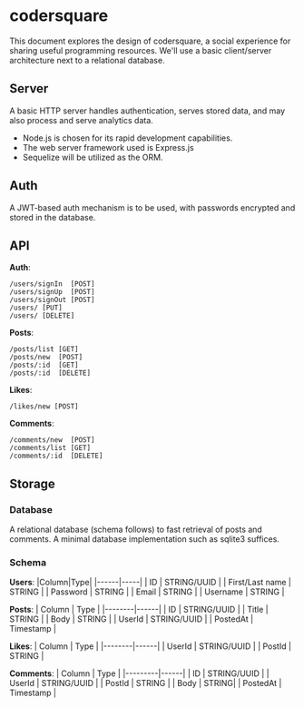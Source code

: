 # codersquare
This document explores the design of codersquare, a social experience for
sharing useful programming resources.
We'll use a basic client/server architecture next to a relational database.

## Server
A basic HTTP server handles authentication, serves stored data, and may also process and serve analytics data.
- Node.js is chosen for its rapid development capabilities.
- The web server framework used is Express.js
- Sequelize will be utilized as the ORM.

## Auth
A JWT-based auth mechanism is to be used, with passwords encrypted and stored in the database.

## API

**Auth**:

```
/users/signIn  [POST]
/users/signUp  [POST]
/users/signOut [POST]
/users/ [PUT]
/users/ [DELETE]
```

**Posts**:

```
/posts/list [GET]
/posts/new  [POST]
/posts/:id  [GET]
/posts/:id  [DELETE]
```

**Likes**:

```
/likes/new [POST]
```

**Comments**:

```
/comments/new  [POST]
/comments/list [GET]
/comments/:id  [DELETE]
```

## Storage

### Database
A relational database (schema follows) to fast retrieval of posts and comments. A minimal database implementation such as sqlite3 suffices.

### Schema
**Users**:
|Column|Type|
|------|-----|
| ID | STRING/UUID |
| First/Last name | STRING |
| Password | STRING |
| Email | STRING |
| Username | STRING |

**Posts**:
| Column | Type |
|--------|------|
| ID | STRING/UUID |
| Title | STRING |
| Body | STRING |
| UserId | STRING/UUID |
| PostedAt | Timestamp |

**Likes**:
| Column | Type |
|--------|------|
| UserId | STRING/UUID |
| PostId | STRING |

**Comments**:
| Column | Type |
|---------|------|
| ID | STRING/UUID |
| UserId | STRING/UUID |
| PostId | STRING |
| Body | STRING|
| PostedAt | Timestamp |
